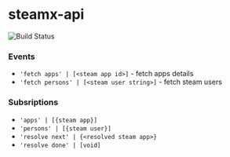 # steamx-api

![Build Status](https://drone.dayler.io/api/badges/iknpx/steamx-api/status.svg)

### Events

* ``'fetch apps' | [<steam app id>]`` - fetch apps details
* ``'fetch persons' | [<steam user string>]`` - fetch steam users

### Subsriptions
* ``'apps' | [{steam app}]``
* ``'persons' | [{steam user}]``
* ``'resolve next' | {<resolved steam app>}``
* ``'resolve done' | [void]``
